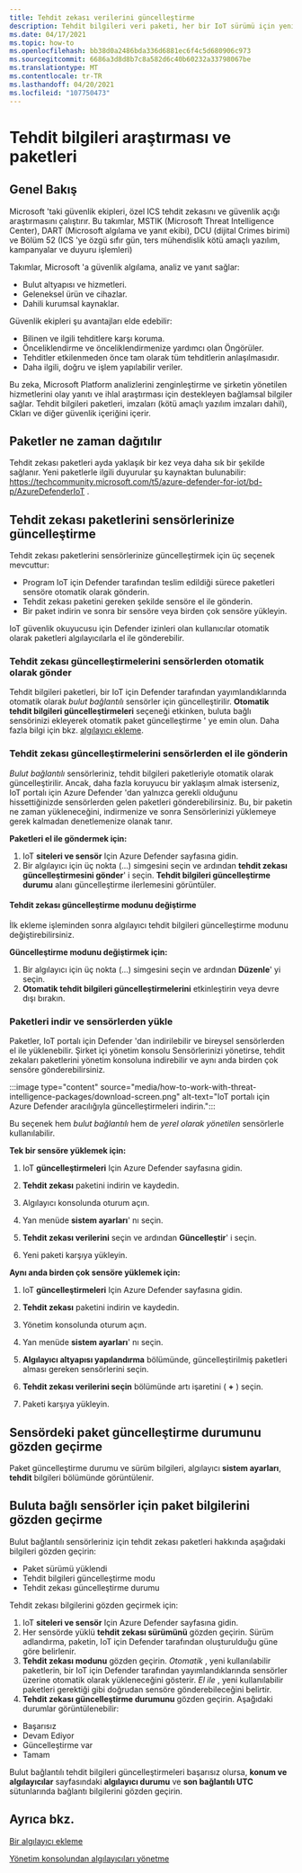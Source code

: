 ```yaml
---
title: Tehdit zekası verilerini güncelleştirme
description: Tehdit bilgileri veri paketi, her bir IoT sürümü için yeni bir Defender ile veya yayınlar arasında gerekliyse sağlanır.
ms.date: 04/17/2021
ms.topic: how-to
ms.openlocfilehash: bb38d0a2486bda336d6881ec6f4c5d680906c973
ms.sourcegitcommit: 6686a3d8d8b7c8a582d6c40b60232a33798067be
ms.translationtype: MT
ms.contentlocale: tr-TR
ms.lasthandoff: 04/20/2021
ms.locfileid: "107750473"
---
```

# <a name="threat-intelligence-research-and-packages"></a>Tehdit bilgileri araştırması ve paketleri #
## <a name="overview"></a>Genel Bakış ##

Microsoft 'taki güvenlik ekipleri, özel ICS tehdit zekasını ve güvenlik açığı araştırmasını çalıştırır. Bu takımlar, MSTIK (Microsoft Threat Intelligence Center), DART (Microsoft algılama ve yanıt ekibi), DCU (dijital Crimes birimi) ve Bölüm 52 (ICS 'ye özgü sıfır gün, ters mühendislik kötü amaçlı yazılım, kampanyalar ve duyuru işlemleri)

Takımlar, Microsoft 'a güvenlik algılama, analiz ve yanıt sağlar:

- Bulut altyapısı ve hizmetleri.
- Geleneksel ürün ve cihazlar.
- Dahili kurumsal kaynaklar.

Güvenlik ekipleri şu avantajları elde edebilir:

- Bilinen ve ilgili tehditlere karşı koruma.
- Önceliklendirme ve önceliklendirmenize yardımcı olan Öngörüler.
- Tehditler etkilenmeden önce tam olarak tüm tehditlerin anlaşılmasıdır.
- Daha ilgili, doğru ve işlem yapılabilir veriler.

Bu zeka, Microsoft Platform analizlerini zenginleştirme ve şirketin yönetilen hizmetlerini olay yanıtı ve ihlal araştırması için destekleyen bağlamsal bilgiler sağlar. Tehdit bilgileri paketleri, imzaları (kötü amaçlı yazılım imzaları dahil), Ckları ve diğer güvenlik içeriğini içerir.

## <a name="when-are-packages-delivered"></a>Paketler ne zaman dağıtılır ##

Tehdit zekası paketleri ayda yaklaşık bir kez veya daha sık bir şekilde sağlanır. Yeni paketlerle ilgili duyurular şu kaynaktan bulunabilir: https://techcommunity.microsoft.com/t5/azure-defender-for-iot/bd-p/AzureDefenderIoT . 

## <a name="update-threat-intelligence-packages-to-your-sensors"></a>Tehdit zekası paketlerini sensörlerinize güncelleştirme ##

Tehdit zekası paketlerini sensörlerinize güncelleştirmek için üç seçenek mevcuttur:

- Program IoT için Defender tarafından teslim edildiği sürece paketleri sensöre otomatik olarak gönderin.
- Tehdit zekası paketini gereken şekilde sensöre el ile gönderin.
- Bir paket indirin ve sonra bir sensöre veya birden çok sensöre yükleyin.

IoT güvenlik okuyucusu için Defender izinleri olan kullanıcılar otomatik olarak paketleri algılayıcılarla el ile gönderebilir.

### <a name="automatically-push-threat-intelligence-updates-to-sensors"></a>Tehdit zekası güncelleştirmelerini sensörlerden otomatik olarak gönder ###

Tehdit bilgileri paketleri, bir IoT için Defender tarafından yayımlandıklarında otomatik olarak *bulut bağlantılı* sensörler için güncelleştirilir. **Otomatik tehdit bilgileri güncelleştirmeleri** seçeneği etkinken, buluta bağlı sensörinizi ekleyerek otomatik paket güncelleştirme ' ye emin olun. Daha fazla bilgi için bkz. [algılayıcı ekleme](getting-started.md#onboard-a-sensor).

### <a name="manually-push-threat-intelligence-updates-to-sensors"></a>Tehdit zekası güncelleştirmelerini sensörlerden el ile gönderin ###

*Bulut bağlantılı* sensörleriniz, tehdit bilgileri paketleriyle otomatik olarak güncelleştirilir. Ancak, daha fazla koruyucu bir yaklaşım almak isterseniz, IoT portalı için Azure Defender 'dan yalnızca gerekli olduğunu hissettiğinizde sensörlerden gelen paketleri gönderebilirsiniz.
Bu, bir paketin ne zaman yükleneceğini, indirmenize ve sonra Sensörlerinizi yüklemeye gerek kalmadan denetlemenize olanak tanır.

**Paketleri el ile göndermek için:**

1. IoT **siteleri ve sensör** Için Azure Defender sayfasına gidin.
1. Bir algılayıcı için üç nokta (...) simgesini seçin ve ardından **tehdit zekası güncelleştirmesini gönder**' i seçin. **Tehdit bilgileri güncelleştirme durumu** alanı güncelleştirme ilerlemesini görüntüler.

#### <a name="change-the-threat-intelligence-update-mode"></a>Tehdit zekası güncelleştirme modunu değiştirme ####

İlk ekleme işleminden sonra algılayıcı tehdit bilgileri güncelleştirme modunu değiştirebilirsiniz.

**Güncelleştirme modunu değiştirmek için:**

1. Bir algılayıcı için üç nokta (...) simgesini seçin ve ardından **Düzenle**' yi seçin.
1. **Otomatik tehdit bilgileri güncelleştirmelerini** etkinleştirin veya devre dışı bırakın.

### <a name="download-packages-and-upload-to-sensors"></a>Paketleri indir ve sensörlerden yükle ###

Paketler, IoT portalı için Defender 'dan indirilebilir ve bireysel sensörlerden el ile yüklenebilir. Şirket içi yönetim konsolu Sensörlerinizi yönetirse, tehdit zekaları paketlerini yönetim konsoluna indirebilir ve aynı anda birden çok sensöre gönderebilirsiniz.

:::image type="content" source="media/how-to-work-with-threat-intelligence-packages/download-screen.png" alt-text="IoT portalı için Azure Defender aracılığıyla güncelleştirmeleri indirin.":::

Bu seçenek hem *bulut bağlantılı* hem de *yerel olarak yönetilen* sensörlerle kullanılabilir.

**Tek bir sensöre yüklemek için:**

1. IoT **güncelleştirmeleri** Için Azure Defender sayfasına gidin.

2. **Tehdit zekası** paketini indirin ve kaydedin.

3. Algılayıcı konsolunda oturum açın.

4. Yan menüde **sistem ayarları**' nı seçin.

5. **Tehdit zekası verilerini** seçin ve ardından **Güncelleştir**' i seçin.

6. Yeni paketi karşıya yükleyin.

**Aynı anda birden çok sensöre yüklemek için:**

1. IoT **güncelleştirmeleri** Için Azure Defender sayfasına gidin.

2. **Tehdit zekası** paketini indirin ve kaydedin.

3. Yönetim konsolunda oturum açın.

4. Yan menüde **sistem ayarları**' nı seçin.

5. **Algılayıcı altyapısı yapılandırma** bölümünde, güncelleştirilmiş paketleri alması gereken sensörlerini seçin.  

6. **Tehdit zekası verilerini seçin** bölümünde artı işaretini ( **+** ) seçin.

7. Paketi karşıya yükleyin.

## <a name="review-package-update-status-on-the-sensor"></a>Sensördeki paket güncelleştirme durumunu gözden geçirme ##

Paket güncelleştirme durumu ve sürüm bilgileri, algılayıcı **sistem ayarları**, **tehdit** bilgileri bölümünde görüntülenir.  

## <a name="review-package-information-for-cloud-connected-sensors"></a>Buluta bağlı sensörler için paket bilgilerini gözden geçirme ##

Bulut bağlantılı sensörleriniz için tehdit zekası paketleri hakkında aşağıdaki bilgileri gözden geçirin:

- Paket sürümü yüklendi
- Tehdit bilgileri güncelleştirme modu
- Tehdit zekası güncelleştirme durumu

Tehdit zekası bilgilerini gözden geçirmek için:

1. IoT **siteleri ve sensör** Için Azure Defender sayfasına gidin.
1. Her sensörde yüklü **tehdit zekası sürümünü** gözden geçirin. Sürüm adlandırma, paketin, IoT için Defender tarafından oluşturulduğu güne göre belirlenir.
1. **Tehdit zekası modunu** gözden geçirin. *Otomatik* , yeni kullanılabilir paketlerin, bir IoT için Defender tarafından yayımlandıklarında sensörler üzerine otomatik olarak yükleneceğini gösterir. *El ile* , yeni kullanılabilir paketleri gerektiği gibi doğrudan sensöre gönderebileceğini belirtir.
1. **Tehdit zekası güncelleştirme durumunu** gözden geçirin. Aşağıdaki durumlar görüntülenebilir:

- Başarısız
- Devam Ediyor
- Güncelleştirme var
- Tamam

Bulut bağlantılı tehdit bilgileri güncelleştirmeleri başarısız olursa, **konum ve algılayıcılar** sayfasındaki **algılayıcı durumu** ve **son bağlantılı UTC** sütunlarında bağlantı bilgilerini gözden geçirin. 

## <a name="see-also"></a>Ayrıca bkz.

[Bir algılayıcı ekleme](getting-started.md#onboard-a-sensor)

[Yönetim konsolundan algılayıcıları yönetme](how-to-manage-sensors-from-the-on-premises-management-console.md)